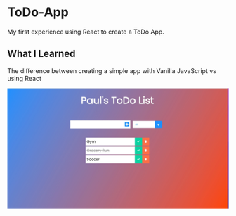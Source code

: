 # ToDo-App
My first experience using React to create a ToDo App. 

## What I Learned
The difference between creating a simple app with Vanilla JavaScript vs using React


![alt text](https://github.com/Paul-Garewal/ToDo-App/blob/main/pauly_to_do.jpg?raw=true)
